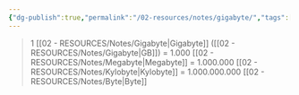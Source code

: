 ```yaml
---
{"dg-publish":true,"permalink":"/02-resources/notes/gigabyte/","tags":["mathe/binärzahlen"],"noteIcon":"","updated":"2025-07-12T13:31:41.000+02:00"}
---
```


>1 [[02 - RESOURCES/Notes/Gigabyte\|Gigabyte]] ([[02 - RESOURCES/Notes/Gigabyte\|GB]]) = 1.000 [[02 - RESOURCES/Notes/Megabyte\|Megabyte]] = 1.000.000 [[02 - RESOURCES/Notes/Kylobyte\|Kylobyte]] = 1.000.000.000 [[02 - RESOURCES/Notes/Byte\|Byte]]